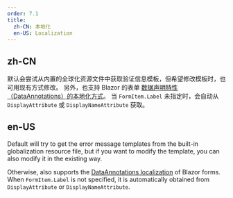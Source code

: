 ```yaml
---
order: 7.1
title:
  zh-CN: 本地化
  en-US: Localization
---
```


## zh-CN

默认会尝试从内置的全球化资源文件中获取验证信息模板，但希望修改模板时，也可用现有方式修改。
另外，也支持 Blazor 的表单 [数据声明特性（DataAnnotations）的本地化方式](https://learn.microsoft.com/zh-CN/aspnet/core/fundamentals/localization/make-content-localizable?view=aspnetcore-8.0&WT.mc_id=DT-MVP-5003987#dataannotations-localization)。
当 `FormItem.Label` 未指定时，会自动从 `DisplayAttribute` 或 `DisplayNameAttribute` 获取。

## en-US


Default will try to get the error message templates from the built-in globalization resource file, but if you want to modify the template, you can also modify it in the existing way.

Otherwise, also supports the [DataAnnotations localization](https://learn.microsoft.com/zh-CN/aspnet/core/fundamentals/localization/make-content-localizable?view=aspnetcore-8.0&WT.mc_id=DT-MVP-5003987#dataannotations-localization) of Blazor forms. 
When `FormItem.Label` is not specified, it is automatically obtained from `DisplayAttribute` or `DisplayNameAttribute`.